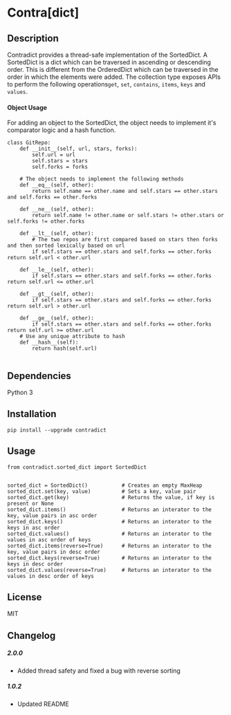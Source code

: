 Contra[dict]
======================


## Description
Contradict provides a thread-safe implementation of the SortedDict. A SortedDict is a dict which can be traversed in ascending or descending order. This is different from the OrderedDict which can be traversed in the order in which the elements were added. The collection type exposes APIs to perform the following operations```get```, ```set```, ```contains```, ```items```, ```keys``` and ```values```.

#### Object Usage
For adding an object to the SortedDict, the object needs to implement it's comparator logic and a hash function.
```
class GitRepo:
    def __init__(self, url, stars, forks):
        self.url = url
        self.stars = stars
        self.forks = forks
    
    # The object needs to implement the following methods
    def __eq__(self, other):
        return self.name == other.name and self.stars == other.stars and self.forks == other.forks

    def __ne__(self, other):
        return self.name != other.name or self.stars != other.stars or self.forks != other.forks
    
    def __lt__(self, other):
        # The two repos are first compared based on stars then forks and then sorted lexically based on url
        if self.stars == other.stars and self.forks == other.forks return self.url < other.url

    def __le__(self, other):
        if self.stars == other.stars and self.forks == other.forks return self.url <= other.url

    def __gt__(self, other):
        if self.stars == other.stars and self.forks == other.forks return self.url > other.url

    def __ge__(self, other):
        if self.stars == other.stars and self.forks == other.forks return self.url >= other.url
    # Use any unique attribute to hash
    def __hash__(self):
        return hash(self.url)


```

## Dependencies
Python 3

## Installation
```
pip install --upgrade contradict
```

## Usage

```
from contradict.sorted_dict import SortedDict


sorted_dict = SortedDict()           # Creates an empty MaxHeap
sorted_dict.set(key, value)          # Sets a key, value pair
sorted_dict.get(key)                 # Returns the value, if key is present or None
sorted_dict.items()                  # Returns an interator to the key, value pairs in asc order
sorted_dict.keys()                   # Returns an interator to the keys in asc order
sorted_dict.values()                 # Returns an interator to the values in asc order of keys
sorted_dict.items(reverse=True)      # Returns an interator to the key, value pairs in desc order
sorted_dict.keys(reverse=True)       # Returns an interator to the keys in desc order
sorted_dict.values(reverse=True)     # Returns an interator to the values in desc order of keys

```

## License
MIT

## Changelog
##### 2.0.0
- Added thread safety and fixed a bug with reverse sorting
##### 1.0.2
- Updated README


